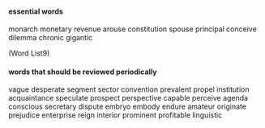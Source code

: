 #### essential words
monarch monetary revenue arouse constitution spouse principal conceive dilemma chronic gigantic 

(Word List9)


#### words that should be reviewed periodically
vague desperate segment sector convention prevalent propel institution acquaintance  speculate prospect perspective capable perceive agenda conscious secretary dispute embryo embody endure amateur originate prejudice enterprise reign interior prominent profitable linguistic 
